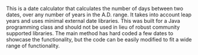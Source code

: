 This is a date calculator that calculates the number of days between two dates, over any number of years in the A.D. range.  It takes into account leap years and uses minimal external date libraries. This was built for a Java programming class and should not be used in lieu of robust community supported libraries.  The main method has hard coded a few dates to showcase the functionality, but the code can be easily modified to fit a wide range of functionality.

